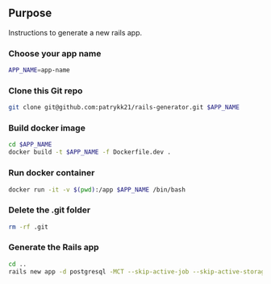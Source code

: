 ## Purpose

Instructions to generate a new rails app.

### Choose your app name

```sh
APP_NAME=app-name
```

### Clone this Git repo

```sh
git clone git@github.com:patrykk21/rails-generator.git $APP_NAME
```

### Build docker image

```sh
cd $APP_NAME
docker build -t $APP_NAME -f Dockerfile.dev .
```

### Run docker container

```sh
docker run -it -v $(pwd):/app $APP_NAME /bin/bash
```

### Delete the .git folder

```sh
rm -rf .git
```

### Generate the Rails app

```sh
cd ..
rails new app -d postgresql -MCT --skip-active-job --skip-active-storage --skip-webpack-install
```
